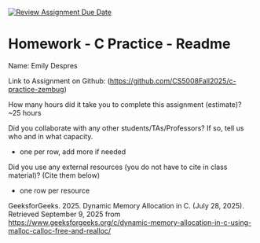 [![Review Assignment Due Date](https://classroom.github.com/assets/deadline-readme-button-22041afd0340ce965d47ae6ef1cefeee28c7c493a6346c4f15d667ab976d596c.svg)](https://classroom.github.com/a/CbzfTysD)
# Homework - C Practice - Readme

Name: Emily Despres

Link to Assignment on Github: (https://github.com/CS5008Fall2025/c-practice-zembug)

How many hours did it take you to complete this assignment (estimate)? ~25 hours

Did you collaborate with any other students/TAs/Professors? If so, tell us who and in what capacity.  
- one per row, add more if needed

Did you use any external resources (you do not have to cite in class material)? (Cite them below)  
- one row per resource

GeeksforGeeks. 2025. Dynamic Memory Allocation in C. (July 28, 2025). Retrieved September 9, 2025 from https://www.geeksforgeeks.org/c/dynamic-memory-allocation-in-c-using-malloc-calloc-free-and-realloc/